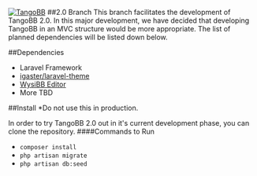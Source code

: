 [![TangoBB](https://raw.githubusercontent.com/Codetana/TangoBB/master/public/img/tangobb_logo.png "TangoBB")](http://tangobb.com "TangoBB")
##2.0 Branch
This branch facilitates the development of TangoBB 2.0. In this major development, we have decided that developing TangoBB in an MVC structure would be more appropriate. The list of planned dependencies will be listed down below.

##Dependencies

- Laravel Framework
- [igaster/laravel-theme](https://github.com/igaster/laravel-theme)
- [WysiBB Editor](https://github.com/wbb/wysibb)
- More TBD

##Install
*Do not use this in production.

In order to try TangoBB 2.0 out in it's current development phase, you can clone the repository.
####Commands to Run

- `composer install`
- `php artisan migrate`
- `php artisan db:seed`